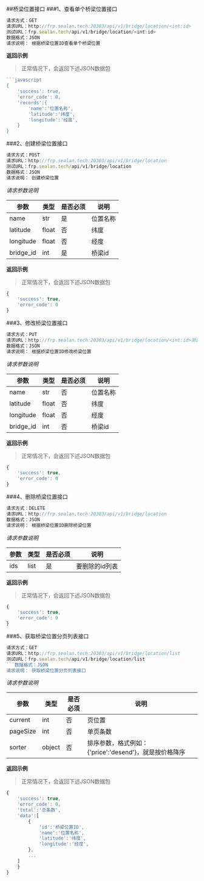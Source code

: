 ##桥梁位置接口
###1、查看单个桥梁位置接口
```javascript
请求方式：GET
请求URL：http://frp.sealan.tech:20303/api/v1/bridge/location/<int:id>
测试URL：frp.sealan.tech/api/v1/bridge/location/<int:id>
数据格式：JSON
请求说明： 根据桥梁位置ID查看单个桥梁位置
```
**返回示例**
> 正常情况下，会返回下述JSON数据包
```javascript
```javascript
{
	'success': true,
	'error_code': 0,
	'records':{
		'name':'位置名称',
		'latitude':'纬度',
		'longitude':'经度',
	}
}
```
###2、创建桥梁位置接口
```javascript
请求方式：POST
请求URL：http://frp.sealan.tech:20303/api/v1/bridge/location
测试URL：frp.sealan.tech/api/v1/bridge/location
数据格式：JSON
请求说明： 创建桥梁位置
```
*请求参数说明*

| 参数  | 类型   | 是否必须 | 说明        |
| ----- | ------ | -------- | ----------- |
|name|str|是|位置名称|
|latitude|float|否|纬度|
|longitude|float|否|经度|
|bridge_id|int|是|桥梁id|

**返回示例**
> 正常情况下，会返回下述JSON数据包
```javascript
{
	'success': true,
	'error_code': 0
}
```
###3、修改桥梁位置接口
```javascript
请求方式：PUT
请求URL：http://frp.sealan.tech:20303/api/v1/bridge/location/<int:id>测试URL：frp.sealan.tech/api/v1/bridge/location/<int:id>
数据格式：JSON
请求说明： 根据桥梁位置ID修改桥梁位置
```
*请求参数说明*

| 参数  | 类型   | 是否必须 | 说明        |
| ----- | ------ | -------- | ----------- |
|name|str|否|位置名称|
|latitude|float|否|纬度|
|longitude|float|否|经度|
|bridge_id|int|否|桥梁id|

**返回示例**
> 正常情况下，会返回下述JSON数据包
```javascript
{
	'success': true,
	'error_code': 0
}
```
###4、删除桥梁位置接口
```javascript
请求方式：DELETE
请求URL：http://frp.sealan.tech:20303/api/v1/bridge/location
数据格式：JSON
请求说明： 根据桥梁位置ID删除桥梁位置
```
*请求参数说明*

| 参数  | 类型   | 是否必须 | 说明        |
| ----- | ------ | -------- | ----------- |
|ids|list|是|要删除的id列表|
**返回示例**
> 正常情况下，会返回下述JSON数据包
```javascript
{
	'success': true,
	'error_code': 0
}
```
###5、获取桥梁位置分页列表接口
```javascript
请求方式：GET
请求URL：http://frp.sealan.tech:20303/api/v1/bridge/location/list
测试URL：frp.sealan.tech/api/v1/bridge/location/list
```数据格式：JSON
请求说明： 获取桥梁位置分页列表接口
```
*请求参数说明*

| 参数  | 类型   | 是否必须 | 说明        |
| ----- | ------ | -------- | ----------- |
|current|int|否|页位置|
|pageSize|int|否|单页条数|
|sorter|object|否|排序参数，格式例如：{'price':'desend'}，就是按价格降序|

**返回示例**
> 正常情况下，会返回下述JSON数据包
```javascript
{
	'success': true,
	'error_code': 0,
	'total':'总条数',
	'data':[
		{
			'id':'桥梁位置ID',
			'name':'位置名称',
			'latitude':'纬度',
			'longitude':'经度',
		},
		...
	]
	}
}
```
